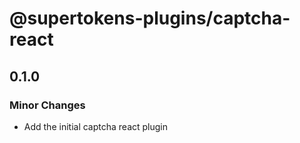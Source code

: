 # @supertokens-plugins/captcha-react

## 0.1.0

### Minor Changes

- Add the initial captcha react plugin
